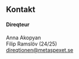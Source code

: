 ## Kontakt

#### Direqteur

Anna Akopyan </br>
Filip Ramslöv (24/25) </br>
[direqtionen@metaspexet.se](mailto:direqtionen@metaspexet.se)